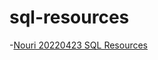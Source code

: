 # sql-resources
-[Nouri 20220423 SQL Resources](https://www.linkedin.com/posts/stevenouri_sql-joins-ugcPost-6923809426126626816-Vs7C?utm_source=linkedin_share&utm_medium=ios_app)
